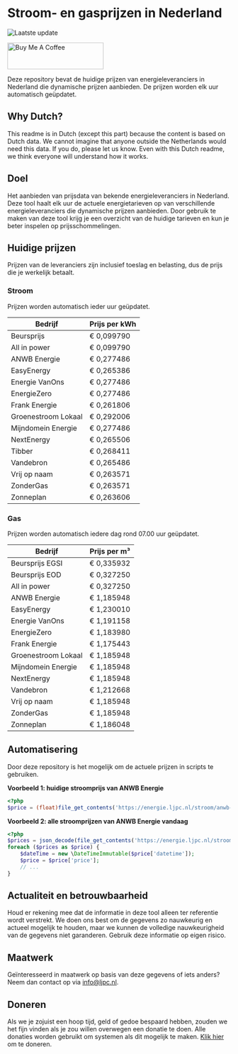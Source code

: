 # Stroom- en gasprijzen in Nederland

![Laatste update](https://img.shields.io/badge/laatste%20update-2025--05--31%2023%3A00%20CET-brightgreen)

<a href="https://www.buymeacoffee.com/Lars-" target="_blank"><img src="https://cdn.buymeacoffee.com/buttons/v2/default-orange.png" alt="Buy Me A Coffee" height="60" style="height: 60px !important;width: 217px !important;" ></a>

Deze repository bevat de huidige prijzen van energieleveranciers in Nederland die dynamische prijzen aanbieden. De prijzen worden elk uur automatisch geüpdatet.

## Why Dutch?

This readme is in Dutch (except this part) because the content is based on Dutch data. We cannot imagine that anyone outside the Netherlands would need this data. If you do, please let us know. Even with this Dutch readme, we think
everyone will understand how it works.

## Doel

Het aanbieden van prijsdata van bekende energieleveranciers in Nederland. Deze tool haalt elk uur de actuele energietarieven op van verschillende energieleveranciers die dynamische prijzen aanbieden. Door gebruik te maken van deze tool
krijg je een overzicht van de huidige tarieven en kun je beter inspelen op prijsschommelingen.

## Huidige prijzen

Prijzen van de leveranciers zijn inclusief toeslag en belasting, dus de prijs die je werkelijk betaalt.

### Stroom

Prijzen worden automatisch ieder uur geüpdatet.

 Bedrijf | Prijs per kWh 
---------|---------------
Beursprijs | € 0,099790
All in power | € 0,099790
ANWB Energie | € 0,277486
EasyEnergy | € 0,265386
Energie VanOns | € 0,277486
EnergieZero | € 0,277486
Frank Energie | € 0,261806
Groenestroom Lokaal | € 0,292006
Mijndomein Energie | € 0,277486
NextEnergy | € 0,265506
Tibber | € 0,268411
Vandebron | € 0,265486
Vrij op naam | € 0,263571
ZonderGas | € 0,263571
Zonneplan | € 0,263606


### Gas

Prijzen worden automatisch iedere dag rond 07.00 uur geüpdatet.

 Bedrijf | Prijs per m³ 
---------|--------------
Beursprijs EGSI | € 0,335932
Beursprijs EOD | € 0,327250
All in power | € 0,327250
ANWB Energie | € 1,185948
EasyEnergy | € 1,230010
Energie VanOns | € 1,191158
EnergieZero | € 1,183980
Frank Energie | € 1,175443
Groenestroom Lokaal | € 1,185948
Mijndomein Energie | € 1,185948
NextEnergy | € 1,185948
Vandebron | € 1,212668
Vrij op naam | € 1,185948
ZonderGas | € 1,185948
Zonneplan | € 1,186048


## Automatisering

Door deze repository is het mogelijk om de actuele prijzen in scripts te gebruiken.

**Voorbeeld 1: huidige stroomprijs van ANWB Energie**

```php
<?php
$price = (float)file_get_contents('https://energie.ljpc.nl/stroom/anwb-energie-nu.txt');

```

**Voorbeeld 2: alle stroomprijzen van ANWB Energie vandaag**

```php
<?php
$prices = json_decode(file_get_contents('https://energie.ljpc.nl/stroom/all-in-power-vandaag.json'),true);
foreach ($prices as $price) {
    $dateTime = new \DateTimeImmutable($price['datetime']);
    $price = $price['price'];
    // ...
}
```

## Actualiteit en betrouwbaarheid

Houd er rekening mee dat de informatie in deze tool alleen ter referentie wordt verstrekt. We doen ons best om de gegevens zo nauwkeurig en actueel mogelijk te houden, maar we kunnen de volledige nauwkeurigheid van de gegevens niet
garanderen. Gebruik deze informatie op eigen risico.

## Maatwerk

Geïnteresseerd in maatwerk op basis van deze gegevens of iets anders? Neem dan contact op
via [info@ljpc.nl](mailto:info@ljpc.nl?subject=Energie%20prijzen).

## Doneren

Als we je zojuist een hoop tijd, geld of gedoe bespaard hebben, zouden we het fijn vinden als je zou willen overwegen een
donatie te doen. Alle donaties worden gebruikt om systemen als dit mogelijk te
maken. [Klik hier](https://www.buymeacoffee.com/Lars-) om te doneren.
